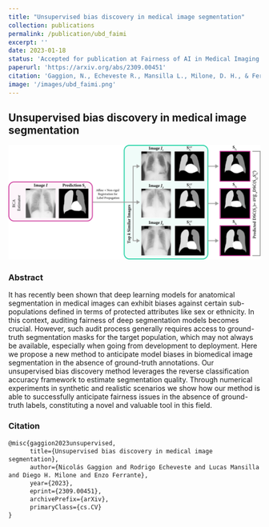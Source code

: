 ```yaml
---
title: "Unsupervised bias discovery in medical image segmentation"
collection: publications
permalink: /publication/ubd_faimi
excerpt: ''
date: 2023-01-18
status: 'Accepted for publication at Fairness of AI in Medical Imaging - MICCAI 2023 Workshop'
paperurl: 'https://arxiv.org/abs/2309.00451'
citation: 'Gaggion, N., Echeveste R., Mansilla L., Milone, D. H., & Ferrante, E. (2023, September). Unsupervised bias discovery in medical image segmentation. arxiv pre-print'
image: '/images/ubd_faimi.png'
---
```


## Unsupervised bias discovery in medical image segmentation

<img src='/images/ubd_faimi.png'>

### Abstract

It has recently been shown that deep learning models for anatomical segmentation in medical images can exhibit biases against certain sub-populations defined in terms of protected attributes like sex or ethnicity. In this context, auditing fairness of deep segmentation models becomes crucial. However, such audit process generally requires access to ground-truth segmentation masks for the target population, which may not always be available, especially when going from development to deployment. Here we propose a new method to anticipate model biases in biomedical image segmentation in the absence of ground-truth annotations. Our unsupervised bias discovery method leverages the reverse classification accuracy framework to estimate segmentation quality. Through numerical experiments in synthetic and realistic scenarios we show how our method is able to successfully anticipate fairness issues in the absence of ground-truth labels, constituting a novel and valuable tool in this field. 

### Citation
````
@misc{gaggion2023unsupervised,
      title={Unsupervised bias discovery in medical image segmentation}, 
      author={Nicolás Gaggion and Rodrigo Echeveste and Lucas Mansilla and Diego H. Milone and Enzo Ferrante},
      year={2023},
      eprint={2309.00451},
      archivePrefix={arXiv},
      primaryClass={cs.CV}
}
````
